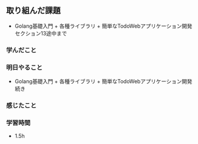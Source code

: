 ## 取り組んだ課題
  - Golang基礎入門 + 各種ライブラリ + 簡単なTodoWebアプリケーション開発　セクション13途中まで

### 学んだこと

### 明日やること
 - Golang基礎入門 + 各種ライブラリ + 簡単なTodoWebアプリケーション開発　続き

### 感じたこと


### 学習時間
- 1.5h
